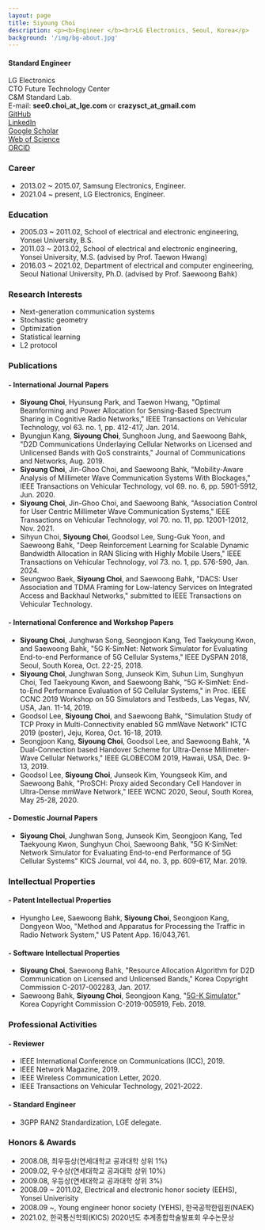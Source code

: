 ```yaml
---
layout: page
title: Siyoung Choi
description: <p><b>Engineer </b><br>LG Electronics, Seoul, Korea</p>
background: '/img/bg-about.jpg'
---
```


#### Standard Engineer
LG Electronics  
CTO Future Technology Center  
C&M Standard Lab.  
E-mail: **see0.choi_at_lge.com** or **crazysct_at_gmail.com**  
[GitHub](https://github.com/crazysct)  
[LinkedIn](https://www.linkedin.com/in/siyoung-choi-8a09099a)  
[Google Scholar](https://scholar.google.co.kr/citations?user=_TG5vLIAAAAJ&hl)  
[Web of Science](https://www.webofscience.com/wos/author/record/ADL-2156-2022)  
[ORCID](https://orcid.org/0000-0003-1678-6995)

### Career
* 2013.02 ~ 2015.07, Samsung Electronics, Engineer.
* 2021.04 ~ present, LG Electronics, Engineer.

### Education
* 2005.03 ~ 2011.02, School of electrical and electronic engineering, Yonsei University, B.S.
* 2011.03 ~ 2013.02, School of electrical and electronic engineering, Yonsei University, M.S. (advised by Prof. Taewon Hwang)
* 2016.03 ~ 2021.02, Department of electrical and computer engineering, Seoul National University, Ph.D. (advised by Prof. Saewoong Bahk)

### Research Interests
* Next-generation communication systems
* Stochastic geometry
* Optimization
* Statistical learning
* L2 protocol

### Publications

#### - International Journal Papers
* **Siyoung Choi**, Hyunsung Park, and Taewon Hwang, "Optimal Beamforming and Power Allocation for Sensing-Based Spectrum Sharing in Cognitive Radio Networks," IEEE Transactions on Vehicular Technology, vol 63. no. 1, pp. 412-417, Jan. 2014.
* Byungjun Kang, **Siyoung Choi**, Sunghoon Jung, and Saewoong Bahk, "D2D Communications Underlaying Cellular Networks on Licensed and Unlicensed Bands with QoS constraints," Journal of Communications and Networks, Aug. 2019.
* **Siyoung Choi**, Jin-Ghoo Choi, and Saewoong Bahk, "Mobility-Aware Analysis of Millimeter Wave Communication Systems With Blockages," IEEE Transactions on Vehicular Technology, vol 69. no. 6, pp. 5901-5912, Jun. 2020.
* **Siyoung Choi**, Jin-Ghoo Choi, and Saewoong Bahk, "Association Control for User Centric Millimeter Wave Communication Systems," IEEE Transactions on Vehicular Technology, vol 70. no. 11, pp. 12001-12012, Nov. 2021.
* Sihyun Choi, **Siyoung Choi**, Goodsol Lee, Sung-Guk Yoon, and Saewoong Bahk, "Deep Reinforcement Learning for Scalable Dynamic Bandwidth Allocation in RAN Slicing with Highly Mobile Users," IEEE Transactions on Vehicular Technology, vol 73. no. 1, pp. 576-590, Jan. 2024.
* Seungwoo Baek, **Siyoung Choi**, and Saewoong Bahk, "DACS: User Association and TDMA Framing for Low-latency Services on Integrated Access and Backhaul Networks," submitted to IEEE Transactions on Vehicular Technology.

#### - International Conference and Workshop Papers
* **Siyoung Choi**, Junghwan Song, Seongjoon Kang, Ted Taekyoung Kwon, and Saewoong Bahk, "5G K-SimNet: Network Simulator for Evaluating End-to-end Performance of 5G Cellular Systems," IEEE DySPAN 2018, Seoul, South Korea, Oct. 22-25, 2018.
* **Siyoung Choi**, Junghwan Song, Junseok Kim, Suhun Lim, Sunghyun Choi, Ted Taekyoung Kwon, and Saewoong Bahk, "5G K-SimNet: End-to-End Performance Evaluation of 5G Cellular Systems," in Proc. IEEE CCNC 2019 Workshop on 5G Simulators and Testbeds, Las Vegas, NV, USA, Jan. 11-14, 2019.
* Goodsol Lee, **Siyoung Choi**, and Saewoong Bahk, "Simulation Study of TCP Proxy in Multi-Connectivity enabled 5G mmWave Network"  ICTC 2019 (poster), Jeju, Korea,  Oct. 16-18, 2019.
* Seongjoon Kang, **Siyoung Choi**, Goodsol Lee, and Saewoong Bahk, "A Dual-Connection based Handover Scheme for Ultra-Dense Millimeter-Wave Cellular Networks," IEEE GLOBECOM 2019, Hawaii, USA,  Dec. 9-13, 2019.
* Goodsol Lee, **Siyoung Choi**, Junseok Kim, Youngseok Kim, and Saewoong Bahk, "ProSCH: Proxy aided Secondary Cell Handover in Ultra-Dense mmWave Network," IEEE WCNC 2020, Seoul, South Korea,  May 25-28, 2020.

#### - Domestic Journal Papers
* **Siyoung Choi**, Junghwan Song, Junseok Kim, Seongjoon Kang, Ted Taekyoung Kwon, Sunghyun Choi, Saewoong Bahk, "5G K-SimNet: Network Simulator for Evaluating End-to-end Performance of 5G Cellular Systems" KICS Journal, vol 44, no. 3, pp. 609-617, Mar. 2019.

### Intellectual Properties

#### - Patent Intellectual Properties
* Hyungho Lee, Saewoong Bahk, **Siyoung Choi**, Seongjoon Kang, Dongyeon Woo, "Method and Apparatus for Processing the Traffic in Radio Network System," US Patent App. 16/043,761.

#### - Software Intellectual Properties
* **Siyoung Choi**, Saewoong Bahk, "Resource Allocation Algorithm for D2D Communication on Licensed and Unlicensed Bands," Korea Copyright Commission C-2017-002283, Jan. 2017.
* Saewoong Bahk, **Siyoung Choi**, Seongjoon Kang, "[5G-K Simulator](https://github.com/crazysct/kSimNet)," Korea Copyright Commission C-2019-005919, Feb. 2019.

### Professional Activities

#### - Reviewer
* IEEE International Conference on Communications (ICC), 2019.
* IEEE Network Magazine, 2019.
* IEEE Wireless Communication Letter, 2020.
* IEEE Transactions on Vehicular Technology, 2021-2022.

#### - Standard Engineer
* 3GPP RAN2 Standardization, LGE delegate.

### Honors & Awards
* 2008.08, 최우등상(연세대학교 공과대학 상위 1%)
* 2009.02, 우수상(연세대학교 공과대학 상위 10%)
* 2009.08, 우등상(연세대학교 공과대학 상위 3%)
* 2008.09 ~ 2011.02, Electrical and electronic honor society (EEHS), Yonsei Univerisity
* 2008.09 ~, Young engineer honor society (YEHS), 한국공학한림원(NAEK)
* 2021.02, 한국통신학회(KICS) 2020년도 추계종합학술발표회 우수논문상
